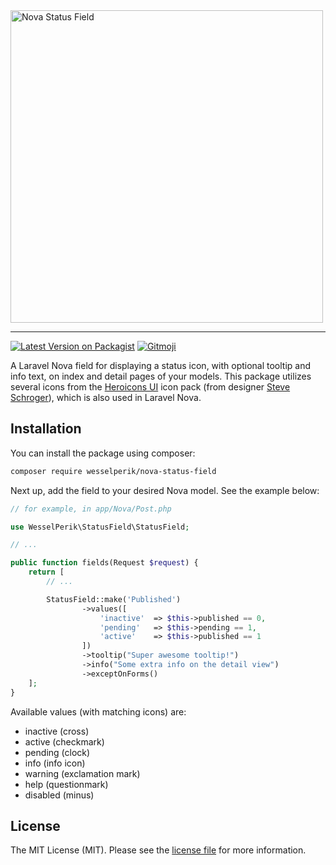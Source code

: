 <img src="https://raw.githubusercontent.com/wesselperik/nova-status-field/assets/logo.png" alt="Nova Status Field" width="500"/>
<hr>

[![Latest Version on Packagist](https://img.shields.io/packagist/v/wesselperik/nova-status-field.svg?style=flat-square)](https://packagist.org/packages/wesselperik/nova-status-field)
[![Gitmoji](https://img.shields.io/badge/gitmoji-%20😜%20😍-FFDD67.svg?style=flat-square)](https://gitmoji.carloscuesta.me)


A Laravel Nova field for displaying a status icon, with optional tooltip and info text, on index and detail pages of your models.
This package utilizes several icons from the [Heroicons UI](https://heroicons.com/) icon pack (from designer [Steve Schroger](https://twitter.com/steveschoger)), which is also used in Laravel Nova.

## Installation

You can install the package using composer:

```bash
composer require wesselperik/nova-status-field
```

Next up, add the field to your desired Nova model. See the example below:

```php
// for example, in app/Nova/Post.php

use WesselPerik\StatusField\StatusField;

// ...

public function fields(Request $request) {
    return [
        // ...

        StatusField::make('Published')
                ->values([
                    'inactive'  => $this->published == 0,
                    'pending'   => $this->pending == 1,
                    'active'    => $this->published == 1
                ])
                ->tooltip("Super awesome tooltip!")
                ->info("Some extra info on the detail view")
                ->exceptOnForms()
    ];
}
```
Available values (with matching icons) are:
- inactive (cross)
- active (checkmark)
- pending (clock)
- info (info icon)
- warning (exclamation mark)
- help (questionmark)
- disabled (minus)

## License

The MIT License (MIT). Please see the [license file](LICENSE) for more information.
